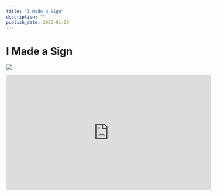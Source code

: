 ```yaml
---
title: "I Made a Sign"
description: ""
publish_date: 2025-01-29
---
```


# I Made a Sign
![](../../images/sign.jpg)

<iframe width="560" height="315" src="https://www.youtube.com/embed/cvlFr1VB9fk?si=gnbmLnTdTNfr9gea" title="YouTube video player" frameborder="0" allow="accelerometer; autoplay; clipboard-write; encrypted-media; gyroscope; picture-in-picture; web-share" referrerpolicy="strict-origin-when-cross-origin" allowfullscreen></iframe>
